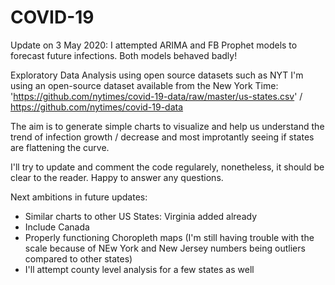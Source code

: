 # COVID-19

Update on 3 May 2020: I attempted ARIMA and FB Prophet models to forecast future infections. Both models behaved badly!

Exploratory Data Analysis using open source datasets such as NYT
I'm using an open-source dataset available from the New York Time: 'https://github.com/nytimes/covid-19-data/raw/master/us-states.csv' / https://github.com/nytimes/covid-19-data

The aim is to generate simple charts to visualize and help us understand the trend of infection growth / decrease and most improtantly seeing if states are flattening the curve.

I'll try to update and comment the code regularely, nonetheless, it should be clear to the reader. Happy to answer any questions.

Next ambitions in future updates:
- Similar charts to other US States: Virginia added already
- Include Canada
- Properly functioning Choropleth maps (I'm still having trouble with the scale because of NEw York and New Jersey numbers being outliers compared to other states)
- I'll attempt county level analysis for a few states as well
